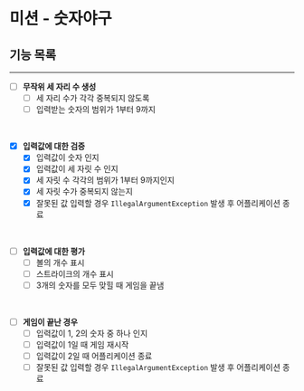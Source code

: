 # 미션 - 숫자야구

## 기능 목록

---

- [ ] **무작위 세 자리 수 생성**
    - [ ] 세 자리 수가 각각 중복되지 않도록
    - [ ] 입력받는 숫자의 범위가 1부터 9까지

<br/>

- [x] **입력값에 대한 검증**
    - [x] 입력값이 숫자 인지
    - [x] 입력값이 세 자릿 수 인지
    - [x] 세 자릿 수 각각의 범위가 1부터 9까지인지
    - [x] 세 자릿 수가 중복되지 않는지
    - [x] 잘못된 값 입력할 경우 `IllegalArgumentException` 발생 후 어플리케이션 종료

<br/>

- [ ] **입력값에 대한 평가**
    - [ ] 볼의 개수 표시
    - [ ] 스트라이크의 개수 표시
    - [ ] 3개의 숫자를 모두 맞힐 때 게임을 끝냄

<br/>

- [ ] **게임이 끝난 경우**
    - [ ] 입력값이 1, 2의 숫자 중 하나 인지
    - [ ] 입력값이 1일 때 게임 재시작
    - [ ] 입력값이 2일 때 어플리케이션 종료
    - [ ] 잘못된 값 입력할 경우 `IllegalArgumentException` 발생 후 어플리케이션 종료
